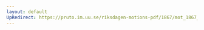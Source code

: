 ```yaml
---
layout: default
UpRedirect: https://pruto.im.uu.se/riksdagen-motions-pdf/1867/mot_1867__ak__123/mot_1867__ak__123-001.pdf
---
```

